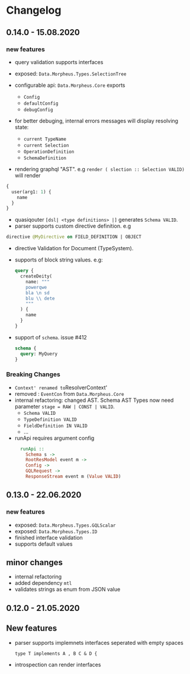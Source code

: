 # Changelog

## 0.14.0 - 15.08.2020

### new features

- query validation supports interfaces
- exposed: `Data.Morpheus.Types.SelectionTree`
- configurable api: `Data.Morpheus.Core` exports

  - `Config`
  - `defaultConfig`
  - `debugConfig`

- for better debuging, internal errors messages will display resolving state:
  - `current TypeName`
  - `current Selection`
  - `OperationDefinition`
  - `SchemaDefinition`
- rendering graphql "AST". e.g `render ( slection :: Selection VALID)` will render

```graphql
{
  user(arg1: 1) {
    name
  }
}
```

- quasiqouter `[dsl| <type definitions> |]` generates `Schema VALID`.
- parser supports custom directive definition. e.g

```graphql
directive @MyDirective on FIELD_DEFINITION | OBJECT
```

- directive Validation for Document (TypeSystem).
- supports of block string values. e.g:

  ```graphql
  query {
    createDeity(
      name: """
      powerqwe
      bla \n sd
      blu \\ dete
      """
    ) {
      name
    }
  }
  ```

- support of `schema`. issue #412

  ```graphql
  schema {
    query: MyQuery
  }
  ```

### Breaking Changes

- `Context' renamed to`ResolverContext'
- removed : `EventCon` from `Data.Morpheus.Core`
- internal refactoring: changed AST.
  Schema AST Types now need parameter `stage = RAW | CONST | VALID`.
  - `Schema VALID`
  - `TypeDefinition VALID`
  - `FieldDefinition IN VALID`
  - ...
- runApi requires argument config
  ```hs
    runApi ::
      Schema s ->
      RootResModel event m ->
      Config ->
      GQLRequest ->
      ResponseStream event m (Value VALID)
  ```

## 0.13.0 - 22.06.2020

### new features

- exposed: `Data.Morpheus.Types.GQLScalar`
- exposed: `Data.Morpheus.Types.ID`
- finished interface validation
- supports default values

## minor changes

- internal refactoring
- added dependency `mtl`
- validates strings as enum from JSON value

## 0.12.0 - 21.05.2020

## New features

- parser supports implemnets interfaces seperated with empty spaces

  ```gql
  type T implements A , B C & D {
  ```

- introspection can render interfaces
